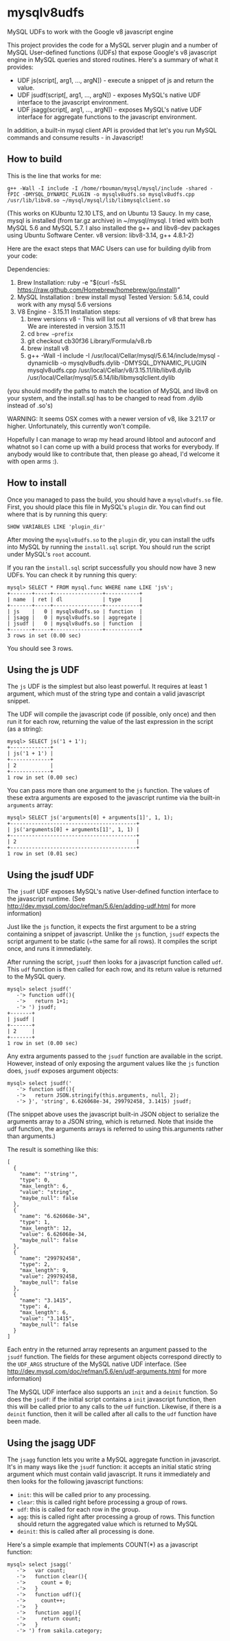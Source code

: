 mysqlv8udfs
===========

MySQL UDFs to work with the Google v8 javascript engine

This project provides the code for a MySQL server plugin and a number of MySQL User-defined functions (UDFs) that expose Google's v8 javascript engine in MySQL queries and stored routines.
Here's a summary of what it provides:
* UDF js(script[, arg1, ..., argN]) - execute a snippet of js and return the value.
* UDF jsudf(script[, arg1, ..., argN]) - exposes MySQL's native UDF interface to the javascript environment.
* UDF jsagg(script[, arg1, ..., argN]) - exposes MySQL's native UDF interface for aggregate functions to the javascript environment. 

In addition, a built-in mysql client API is provided that let's you run MySQL commands and consume results - in Javascript! 

How to build
------------
This is the line that works for me:

    g++ -Wall -I include -I /home/rbouman/mysql/mysql/include -shared -fPIC -DMYSQL_DYNAMIC_PLUGIN -o mysqlv8udfs.so mysqlv8udfs.cpp /usr/lib/libv8.so ~/mysql/mysql/lib/libmysqlclient.so

(This works on KUbuntu 12.10 LTS, and on Ubuntu 13 Saucy. In my case, mysql is installed (from tar.gz archive) in ~/mysql/mysql. I tried with both MySQL 5.6 and MySQL 5.7. I also installed the g++ and libv8-dev packages using Ubuntu Software Center. v8 version: libv8-3.14, g++ 4.8.1-2)

Here are the exact steps that MAC Users can use for building dylib from your code:

Dependencies:

1.  Brew
    Installation: ruby -e "$(curl -fsSL https://raw.github.com/Homebrew/homebrew/go/install)”
2.  MySQL 
    Installation : brew install mysql
    Tested Version:  5.6.14, could work with any mysql 5.6 versions
3.  V8 Engine -  3.15.11
    Installation steps:
    1.  brew versions v8 - This will list out all versions of v8 that brew has
    We are interested in version 3.15.11
    2.  cd `brew —prefix`
    3.  git checkout cb30f36 Library/Formula/v8.rb
    4.  brew install v8
    5.  g++ -Wall -I include -I  /usr/local/Cellar/mysql/5.6.14/include/mysql -dynamiclib -o mysqlv8udfs.dylib -DMYSQL_DYNAMIC_PLUGIN mysqlv8udfs.cpp /usr/local/Cellar/v8/3.15.11/lib/libv8.dylib /usr/local/Cellar/mysql/5.6.14/lib/libmysqlclient.dylib 

(you should modify the paths to match the location of MySQL and libv8 on your system, and the install.sql has to be changed to read from .dylib instead of .so's)

WARNING: It seems OSX comes with a newer version of v8, like 3.21.17 or higher. Unfortunately, this currently won't compile. 

Hopefully I can manage to wrap my head around libtool and autoconf and whatnot so I can come up with a build process that works for everybody. If anybody would like to contribute that, then please go ahead, I'd welcome it with open arms :).

How to install
--------------
Once you managed to pass the build, you should have a `mysqlv8udfs.so` file. First, you should place this file in MySQL's `plugin` dir. You can find out where that is by running this query:

    SHOW VARIABLES LIKE 'plugin_dir'

After moving the `mysqlv8udfs.so` to the `plugin` dir, you can install the udfs into MySQL by running the `install.sql` script. You should run the script under MySQL's `root` account.

If you ran the `install.sql` script successfully you should now have 3 new UDFs. You can check it by running this query:

    mysql> SELECT * FROM mysql.func WHERE name LIKE 'js%';
    +-------+-----+----------------+-----------+
    | name  | ret | dl             | type      |
    +-------+-----+----------------+-----------+
    | js    |   0 | mysqlv8udfs.so | function  |
    | jsagg |   0 | mysqlv8udfs.so | aggregate |
    | jsudf |   0 | mysqlv8udfs.so | function  |
    +-------+-----+----------------+-----------+
    3 rows in set (0.00 sec)

You should see 3 rows.

Using the js UDF
----------------
The `js` UDF is the simplest but also least powerful. It requires at least 1 argument, which must of the string type and contain a valid javascript snippet.

The UDF will compile the javascript code (if possible, only once) and then run it for each row, returning the value of the last expression in the script (as a string):

    mysql> SELECT js('1 + 1');
    +-------------+
    | js('1 + 1') |
    +-------------+
    | 2           |
    +-------------+
    1 row in set (0.00 sec)

You can pass more than one argument to the `js` function. The values of these extra arguments are exposed to the javascript runtime via the built-in `arguments` array:

    mysql> SELECT js('arguments[0] + arguments[1]', 1, 1);
    +-----------------------------------------+
    | js('arguments[0] + arguments[1]', 1, 1) |
    +-----------------------------------------+
    | 2                                       |
    +-----------------------------------------+
    1 row in set (0.01 sec)

Using the jsudf UDF
-------------------
The `jsudf` UDF exposes MySQL's native User-defined function interface to the javascript runtime. (See http://dev.mysql.com/doc/refman/5.6/en/adding-udf.html for more information)

Just like the `js` function, it expects the first argument to be a string containing a snippet of javascript. Unlike the `js` function, `jsudf` expects the script argument to be static (=the same for all rows). It compiles the script once, and runs it immediately.

After running the script, `jsudf` then looks for a javascript function called `udf`. This `udf` function is then called for each row, and its return value is returned to the MySQL query.

    mysql> select jsudf('
       -'> function udf(){
       -'>   return 1+1;
       -'> ') jsudf;
    +-------+
    | jsudf |
    +-------+
    | 2     |
    +-------+
    1 row in set (0.00 sec)

Any extra arguments passed to the `jsudf` function are available in the script. However, instead of only exposing the argument values like the `js` function does, `jsudf` exposes argument objects:

    mysql> select jsudf('
       -'> function udf(){
       -'>   return JSON.stringify(this.arguments, null, 2);
       -'> }', 'string', 6.626068e-34, 299792458, 3.1415) jsudf;

(The snippet above uses the javascript built-in JSON object to serialize the arguments array to a JSON string, which is returned. Note that inside the udf function, the arguments arrays is referred to using this.arguments rather than arguments.)

The result is something like this:

    [
      {
        "name": "'string'",
        "type": 0,
        "max_length": 6,
        "value": "string",
        "maybe_null": false
      },
      {
        "name": "6.626068e-34",
        "type": 1,
        "max_length": 12,
        "value": 6.626068e-34,
        "maybe_null": false
      },
      {
        "name": "299792458",
        "type": 2,
        "max_length": 9,
        "value": 299792458,
        "maybe_null": false
      },
      {
        "name": "3.1415",
        "type": 4,
        "max_length": 6,
        "value": "3.1415",
        "maybe_null": false
      }
    ]

Each entry in the returned array represents an argument passed to the `jsudf` function. The fields for these argument objects correspond directly to the `UDF_ARGS` structure of the MySQL native UDF interface. (See http://dev.mysql.com/doc/refman/5.6/en/udf-arguments.html for more information)

The MySQL UDF interface also supports an `init` and a `deinit` function. So does the `jsudf`: if the initial script contains a `init` javascript function, then this will be called prior to any calls to the `udf` function. Likewise, if there is a `deinit` function, then it will be called after all calls to the `udf` function have been made.

Using the jsagg UDF
-------------------
The `jsagg` function lets you write a MySQL aggregate function in javascript. It's in many ways like the `jsudf` function: it accepts an initial static string argument which must contain valid javascript. It runs it immediately and then looks for the following javascript functions:

* `init`: this will be called prior to any processing.
* `clear`: this is called right before processing a group of rows.
* `udf`: this is called for each row in the group.
* `agg`: this is called right after processing a group of rows. This function should return the aggregated value which is returned to MySQL
* `deinit`: this is called after all processing is done.

Here's a simple example that implements COUNT(*) as a javascript function:

    mysql> select jsagg('
       -'>   var count;
       -'>   function clear(){
       -'>     count = 0;
       -'>   }
       -'>   function udf(){
       -'>     count++;
       -'>   }
       -'>   function agg(){
       -'>     return count;
       -'>   }
       -'> ') from sakila.category;


